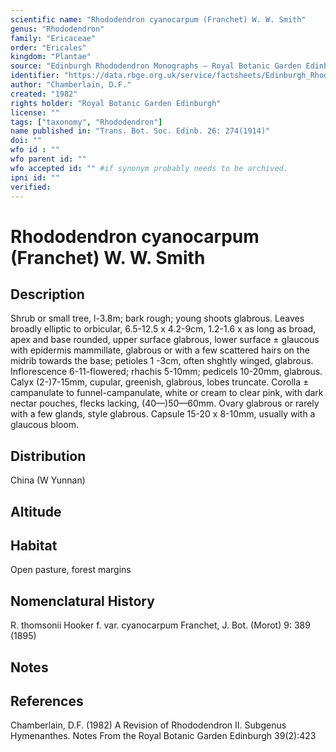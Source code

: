 ```yaml
---
scientific name: "Rhododendron cyanocarpum (Franchet) W. W. Smith"
genus: "Rhododendron"
family: "Ericaceae"
order: "Ericales"
kingdom: "Plantae"
source: "Edinburgh Rhododendron Monographs – Royal Botanic Garden Edinburgh"
identifier: "https://data.rbge.org.uk/service/factsheets/Edinburgh_Rhododendron_Monographs.xhtml"
author: "Chamberlain, D.F."
created: "1982"
rights holder: "Royal Botanic Garden Edinburgh"
license: ""
tags: ["taxonomy", "Rhododendron"]
name published in: "Trans. Bot. Soc. Edinb. 26: 274(1914)"
doi: ""
wfo id : ""
wfo parent id: ""
wfo accepted id: "" #if synonym probably needs to be archived.                      
ipni id: ""
verified:
---
```


                       

# Rhododendron cyanocarpum (Franchet) W. W. Smith

## Description
Shrub or small tree, l-3.8m; bark rough; young shoots glabrous. Leaves broadly elliptic to orbicular, 6.5-12.5 x 4.2-9cm, 1.2-1.6 x as long as broad, apex and base rounded, upper surface glabrous, lower surface ± glaucous with epidermis mammillate, glabrous or with a few scattered hairs on the midrib towards the base; petioles 1 -3cm, often shghtly winged, glabrous. Inflorescence 6-11-flowered; rhachis 5-10mm; pedicels 10-20mm, glabrous. Calyx (2-)7-15mm, cupular, greenish, glabrous, lobes truncate. Corolla ± campanulate to funnel-campanulate, white or cream to clear pink, with dark nectar pouches, flecks lacking, (40—)50—60mm. Ovary glabrous or rarely with a few glands, style glabrous. Capsule 15-20 x 8-10mm, usually with a glaucous bloom.

## Distribution
China (W Yunnan)

## Altitude


## Habitat
Open pasture, forest margins

## Nomenclatural History
R. thomsonii Hooker f. var. cyanocarpum Franchet, J. Bot. (Morot) 9: 389 (1895)
                       
## Notes


## References

Chamberlain, D.F. (1982) A Revision of Rhododendron II. Subgenus Hymenanthes. Notes From the Royal Botanic Garden Edinburgh 39(2):423
